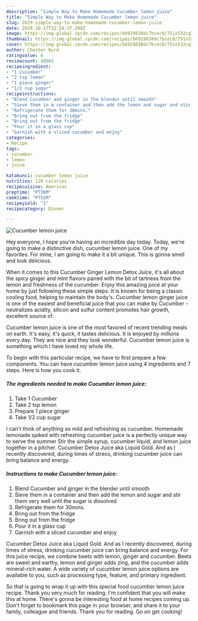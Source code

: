 ```yaml
---
description: "Simple Way to Make Homemade Cucumber lemon juice"
title: "Simple Way to Make Homemade Cucumber lemon juice"
slug: 2629-simple-way-to-make-homemade-cucumber-lemon-juice
date: 2020-10-17T12:54:37.298Z
image: https://img-global.cpcdn.com/recipes/b6929838dc7bcec0/751x532cq70/cucumber-lemon-juice-recipe-main-photo.jpg
thumbnail: https://img-global.cpcdn.com/recipes/b6929838dc7bcec0/751x532cq70/cucumber-lemon-juice-recipe-main-photo.jpg
cover: https://img-global.cpcdn.com/recipes/b6929838dc7bcec0/751x532cq70/cucumber-lemon-juice-recipe-main-photo.jpg
author: Chester Byrd
ratingvalue: 4
reviewcount: 48865
recipeingredient:
- "1 Cucumber"
- "2 tsp lemon"
- "1 piece ginger"
- "1/2 cup sugar"
recipeinstructions:
- "Blend Cucumber and ginger in the blender until smooth"
- "Sieve them in a container and then add the lemon and sugar and stir them very well until the sugar is dissolved"
- "Refrigerate them for 30mins."
- "Bring out from the fridge"
- "Bring out from the fridge"
- "Pour it in a glass cup"
- "Garnish with a sliced cucumber and enjoy"
categories:
- Recipe
tags:
- cucumber
- lemon
- juice

katakunci: cucumber lemon juice 
nutrition: 129 calories
recipecuisine: American
preptime: "PT36M"
cooktime: "PT55M"
recipeyield: "1"
recipecategory: Dinner

---
```



![Cucumber lemon juice](https://img-global.cpcdn.com/recipes/b6929838dc7bcec0/751x532cq70/cucumber-lemon-juice-recipe-main-photo.jpg)

Hey everyone, I hope you're having an incredible day today. Today, we're going to make a distinctive dish, cucumber lemon juice. One of my favorites. For mine, I am going to make it a bit unique. This is gonna smell and look delicious.

When it comes to this Cucumber Ginger Lemon Detox Juice, it&#39;s all about the spicy ginger and mint flavors paired with the bit of tartness from the lemon and freshness of the cucumber. Enjoy this amazing juice at your home by just following these simple steps. It is known for being a classic cooling food, helping to maintain the body&#39;s. Cucumber lemon ginger juice is one of the easiest and beneficial juice that you can make by Cucumber - neutralizes acidity, silicon and sulfur content promotes hair growth, excellent source of.

Cucumber lemon juice is one of the most favored of recent trending meals on earth. It's easy, it's quick, it tastes delicious. It is enjoyed by millions every day. They are nice and they look wonderful. Cucumber lemon juice is something which I have loved my whole life.


To begin with this particular recipe, we have to first prepare a few components. You can have cucumber lemon juice using 4 ingredients and 7 steps. Here is how you cook it.

<!--inarticleads1-->

##### The ingredients needed to make Cucumber lemon juice:

1. Take 1 Cucumber
1. Take 2 tsp lemon
1. Prepare 1 piece ginger
1. Take 1/2 cup sugar


I can&#39;t think of anything so mild and refreshing as cucumber. Homemade lemonade spiked with refreshing cucumber juice is a perfectly unique way to serve the summer Stir the simple syrup, cucumber liquid, and lemon juice together in a pitcher. Cucumber Detox Juice aka Liquid Gold. And as I recently discovered, during times of stress, drinking cucumber juice can bring balance and energy. 

<!--inarticleads2-->

##### Instructions to make Cucumber lemon juice:

1. Blend Cucumber and ginger in the blender until smooth
1. Sieve them in a container and then add the lemon and sugar and stir them very well until the sugar is dissolved
1. Refrigerate them for 30mins.
1. Bring out from the fridge
1. Bring out from the fridge
1. Pour it in a glass cup
1. Garnish with a sliced cucumber and enjoy


Cucumber Detox Juice aka Liquid Gold. And as I recently discovered, during times of stress, drinking cucumber juice can bring balance and energy. For this juice recipe, we combine beets with lemon, ginger and cucumber. Beets are sweet and earthy, lemon and ginger adds zing, and the cucumber adds mineral-rich water. A wide variety of cucumber lemon juice options are available to you, such as processing type, feature, and primary ingredient. 

So that is going to wrap it up with this special food cucumber lemon juice recipe. Thank you very much for reading. I'm confident that you will make this at home. There's gonna be interesting food at home recipes coming up. Don't forget to bookmark this page in your browser, and share it to your family, colleague and friends. Thank you for reading. Go on get cooking!
